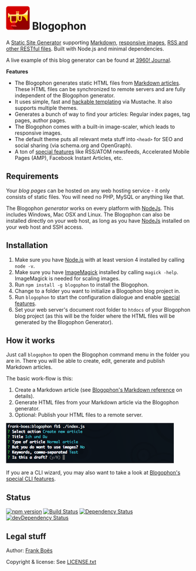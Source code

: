 ![](docs/blogophon.png) Blogophon
=========

A [Static Site Generator](https://davidwalsh.name/introduction-static-site-generators) supporting [Markdown](docs/markdown.md), [responsive images](docs/markdown.md#images), [RSS and other RESTful files](docs/special-features.md). Built with Node.js and minimal dependencies.

A live example of this blog generator can be found at [3960! Journal](http://journal.3960.org).

**Features**

* The Blogophon generates static HTML files from [Markdown articles](docs/markdown.md). These HTML files can be synchronized to remote servers and are fully independent of the Blogophon generator.
* It uses simple, fast and [hackable templating](docs/theming.md) via Mustache. It also supports multiple themes.
* Generates a bunch of way to find your articles: Regular index pages, tag pages, author pages.
* The Blogophon comes with a built-in image-scaler, which leads to responsive images.
* The default theme puts all relevant meta stuff into `<head>` for SEO and social sharing (via schema.org and OpenGraph).
* A ton of [special features](docs/special-features.md) like RSS/ATOM newsfeeds, Accelerated Mobile Pages (AMP), Facebook Instant Articles, etc.

Requirements
------------

Your _blog pages_ can be hosted on any web hosting service - it only consists of static files. You will need no PHP, MySQL or anything like that.

The Blogophon _generator_ works on every platform with [NodeJs](https://nodejs.org/en/). This includes Windows, Mac OSX and Linux. The Blogophon can also be installed directly on your web host, as long as you have [NodeJs](https://nodejs.org/en/) installed on your web host and SSH access.

Installation
------------

1. Make sure you have [Node.js](https://nodejs.org/) with at least version 4 installed by calling `node -v`.
1. Make sure you have [ImageMagick](http://www.imagemagick.org/) installed by calling `magick -help`. ImageMagick is needed for scaling images.
1. Run `npm install -g blogophon` to install the Blogophon.
1. Change to a folder you want to initialize a Blogophon blog project in.
1. Run `blogophon` to start the configuration dialogue and enable [special features](docs/special-features.md).
1. Set your web server's document root folder to `htdocs` of your Blogophon blog project (as this will be the folder where the HTML files will be generated by the Blogophon Generator).

How it works
------------

Just call `blogophon` to open the Blogophon command menu in the folder you are in. There you will be able to create, edit, generate and publish Markdown articles.

The basic work-flow is this:

1. Create a Markdown article (see [Blogophon's Markdown reference](docs/markdown.md) on details).
2. Generate HTML files from your Markdown article via the Blogophon generator.
3. Optional: Publish your HTML files to a remote server.

![The main menu in action.](docs/example.png)

If you are a CLI wizard, you may also want to take a look at [Blogophon's special CLI features](docs/advanced-stuff.md).

Status
-------

[![npm version](https://badge.fury.io/js/blogophon.svg)](https://badge.fury.io/js/blogophon)
[![Build Status](https://travis-ci.org/fboes/blogophon.svg?branch=master)](https://travis-ci.org/fboes/blogophon)
[![Dependency Status](https://david-dm.org/fboes/blogophon/status.svg)](https://david-dm.org/fboes/blogophon)
[![devDependency Status](https://david-dm.org/fboes/blogophon/dev-status.svg)](https://david-dm.org/fboes/blogophon?type=dev)

Legal stuff
-----------

Author: [Frank Boës](http://3960.org)

Copyright & license: See [LICENSE.txt](LICENSE.txt)
